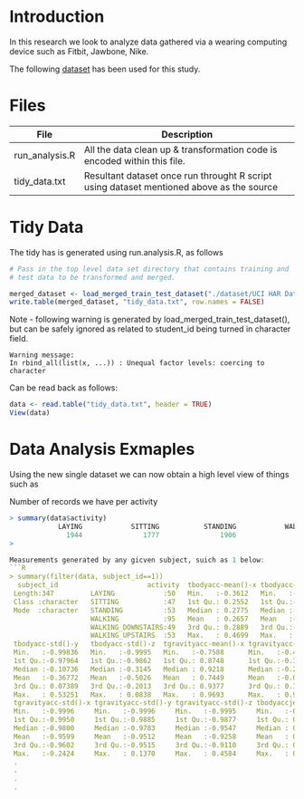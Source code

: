 Introduction
============

In this research we look to analyze data gathered via a wearing computing device
such as Fitbit, Jawbone, Nike.

The following [dataset](https://d396qusza40orc.cloudfront.net/getdata%2Fprojectfiles%2FUCI%20HAR%20Dataset.zip)
has been used for this study.

Files
=====
|File|Description|
|---|---|
| run_analysis.R|All the data clean up & transformation code is encoded within this file.|
| tidy_data.txt | Resultant dataset once run throught R script using dataset mentioned above as the source |

Tidy Data
=========

The tidy has is generated using run.analysis.R, as follows

```R
# Pass in the top level data set directory that contains training and
# test data to be transformed and merged.

merged_dataset <- load_merged_train_test_dataset("./dataset/UCI HAR Dataset")
write.table(merged_dataset, "tidy_data.txt", row.names = FALSE)
```

Note - following warning is generated by load_merged_train_test_dataset(), but can be safely ignored as related to student_id being turned in character field.

```
Warning message:
In rbind_all(list(x, ...)) : Unequal factor levels: coercing to character
```

Can be read back as follows:

```R
data <- read.table("tidy_data.txt", header = TRUE)
View(data)
```

Data Analysis Exmaples
======================

Using the new single dataset we can now obtain a high level view of things such as 

Number of records we have per activity
```R
> summary(data$activity)
            LAYING            SITTING           STANDING            WALKING WALKING_DOWNSTAIRS   WALKING_UPSTAIRS 
              1944               1777               1906               1722               1406               1544 
> 

Measurements generated by any gicven subject, suich as 1 below:
```R
> summary(filter(data, subject_id==1))
  subject_id                      activity  tbodyacc-mean()-x tbodyacc-mean()-y   tbodyacc-mean()-z  tbodyacc-std()-x 
 Length:347         LAYING            :50   Min.   :-0.3612   Min.   :-0.684097   Min.   :-1.00000   Min.   :-0.9993  
 Class :character   SITTING           :47   1st Qu.: 0.2552   1st Qu.:-0.023971   1st Qu.:-0.12357   1st Qu.:-0.9949  
 Mode  :character   STANDING          :53   Median : 0.2775   Median :-0.017156   Median :-0.10935   Median :-0.3752  
                    WALKING           :95   Mean   : 0.2657   Mean   :-0.018298   Mean   :-0.10785   Mean   :-0.5458  
                    WALKING_DOWNSTAIRS:49   3rd Qu.: 0.2889   3rd Qu.:-0.008243   3rd Qu.:-0.09399   3rd Qu.:-0.2520  
                    WALKING_UPSTAIRS  :53   Max.   : 0.4699   Max.   : 0.189263   Max.   : 0.34666   Max.   : 0.2495  
 tbodyacc-std()-y   tbodyacc-std()-z  tgravityacc-mean()-x tgravityacc-mean()-y tgravityacc-mean()-z
 Min.   :-0.99836   Min.   :-0.9995   Min.   :-0.7588      Min.   :-0.40731     Min.   :-0.33407    
 1st Qu.:-0.97964   1st Qu.:-0.9862   1st Qu.: 0.8748      1st Qu.:-0.31631     1st Qu.:-0.09103    
 Median :-0.10736   Median :-0.3145   Median : 0.9218      Median :-0.26421     Median :-0.02932    
 Mean   :-0.36772   Mean   :-0.5026   Mean   : 0.7449      Mean   :-0.08256     Mean   : 0.07234    
 3rd Qu.: 0.07389   3rd Qu.:-0.2013   3rd Qu.: 0.9377      3rd Qu.: 0.10391     3rd Qu.: 0.13660    
 Max.   : 0.53251   Max.   : 0.0838   Max.   : 0.9693      Max.   : 0.94630     Max.   : 0.99935    
 tgravityacc-std()-x tgravityacc-std()-y tgravityacc-std()-z tbodyaccjerk-mean()-x tbodyaccjerk-mean()-y
 Min.   :-0.9996     Min.   :-0.9996     Min.   :-0.9995     Min.   :-0.77679      Min.   :-0.81247     
 1st Qu.:-0.9950     1st Qu.:-0.9885     1st Qu.:-0.9877     1st Qu.: 0.04140      1st Qu.:-0.04034     
 Median :-0.9800     Median :-0.9783     Median :-0.9547     Median : 0.07566      Median : 0.01194     
 Mean   :-0.9599     Mean   :-0.9512     Mean   :-0.9258     Mean   : 0.07709      Mean   : 0.01659     
 3rd Qu.:-0.9602     3rd Qu.:-0.9515     3rd Qu.:-0.9110     3rd Qu.: 0.13038      3rd Qu.: 0.06989     
 Max.   :-0.2424     Max.   : 0.1370     Max.   : 0.4584     Max.   : 0.98120      Max.   : 0.67525    
 .
 .
 .
 .
 ```


